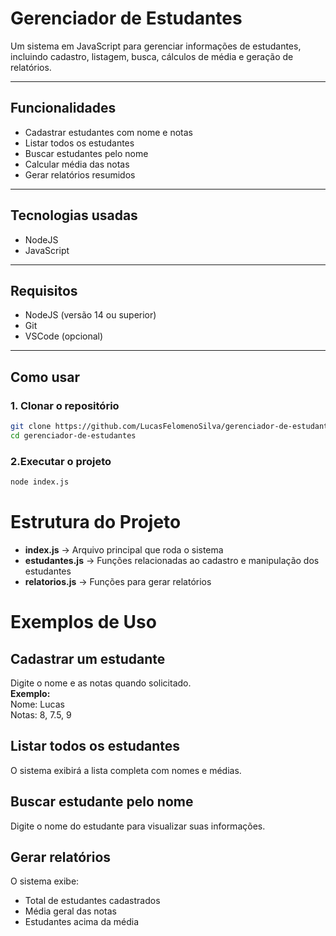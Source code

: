 # Gerenciador de Estudantes

Um sistema em JavaScript para gerenciar informações de estudantes, incluindo cadastro, listagem, busca, cálculos de média e geração de relatórios.

---

## Funcionalidades

- Cadastrar estudantes com nome e notas  
- Listar todos os estudantes  
- Buscar estudantes pelo nome  
- Calcular média das notas  
- Gerar relatórios resumidos  

---

## Tecnologias usadas

- NodeJS  
- JavaScript  

---

## Requisitos

- NodeJS (versão 14 ou superior)  
- Git  
- VSCode (opcional)  

---

## Como usar

### 1. Clonar o repositório

```bash
git clone https://github.com/LucasFelomenoSilva/gerenciador-de-estudantes.git
cd gerenciador-de-estudantes
```

### 2.Executar o projeto
```bash
node index.js
```

# Estrutura do Projeto

- **index.js** → Arquivo principal que roda o sistema  
- **estudantes.js** → Funções relacionadas ao cadastro e manipulação dos estudantes  
- **relatorios.js** → Funções para gerar relatórios  

# Exemplos de Uso

## Cadastrar um estudante
Digite o nome e as notas quando solicitado.  
**Exemplo:**  
Nome: Lucas  
Notas: 8, 7.5, 9

## Listar todos os estudantes
O sistema exibirá a lista completa com nomes e médias.

## Buscar estudante pelo nome
Digite o nome do estudante para visualizar suas informações.

## Gerar relatórios
O sistema exibe:  
- Total de estudantes cadastrados  
- Média geral das notas  
- Estudantes acima da média
